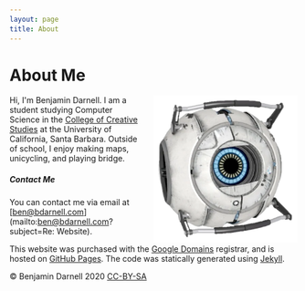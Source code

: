```yaml
---
layout: page
title: About
---
```

# About Me


<img src="/assets/images/profile-core.webp"
     alt="Personal Photo"
     title="This is roughly what I look like."
     style="float: right; margin-left: 20px; width: 50%" />

Hi, I'm Benjamin Darnell. I am a student studying Computer Science in the [College of Creative Studies](https://ccs.ucsb.edu/) at the University of California, Santa Barbara. Outside of school, I enjoy making maps, unicycling, and playing bridge.

##### Contact Me

You can contact me via email at [ben@bdarnell.com](mailto:ben@bdarnell.com?subject=Re: Website).

This website was purchased with the [Google Domains](https://domains.google/) registrar, and is hosted on [GitHub Pages](https://pages.github.com/). The code was statically generated using [Jekyll](https://jekyllrb.com/).

<span class="copy-left">©</span> Benjamin Darnell 2020 [CC-BY-SA](https://creativecommons.org/)
